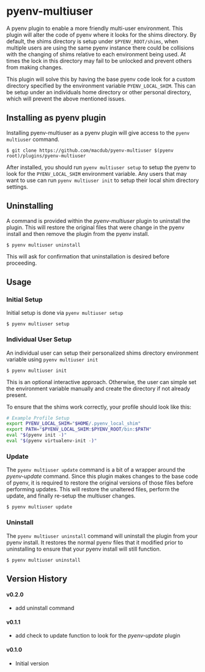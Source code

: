 # pyenv-multiuser
A pyenv plugin to enable a more friendly multi-user environment. This plugin will alter the code of pyenv where it looks for the shims directory. By default, the shims directory is setup under `$PYENV_ROOT/shims`, when multiple users are using the same pyenv instance there could be collisions with the changing of shims relative to each environment being used. At times the lock in this directory may fail to be unlocked and prevent others from making changes.

This plugin will solve this by having the base pyenv code look for a custom directory specified by the environment variable `PYENV_LOCAL_SHIM`. This can be setup under an individuals home directory or other personal directory, which will prevent the above mentioned issues.

## Installing as pyenv plugin
Installing pyenv-multiuser as a pyenv plugin will give access to the `pyenv multiuser` command.

    $ git clone https://github.com/macdub/pyenv-multiuser $(pyenv root)/plugins/pyenv-multiuser

After installed, you should run `pyenv multiuser setup` to setup the pyenv to look for the `PYENV_LOCAL_SHIM` environment variable. Any users that may want to use can run `pyenv multiuser init` to setup their local shim directory settings.

## Uninstalling
A command is provided within the *pyenv-multiuser* plugin to uninstall the plugin. This will restore the original files that were change in the pyenv install and then remove the plugin from the pyenv install.

    $ pyenv multiuser uninstall

This will ask for confirmation that uninstallation is desired before proceeding.

## Usage
### Initial Setup
Initial setup is done via `pyenv multiuser setup`

    $ pyenv multiuser setup

### Individual User Setup
An individual user can setup their personalized shims directory environment variable using `pyenv multiuser init`

    $ pyenv multiuser init

This is an optional interactive approach. Otherwise, the user can simple set the environment variable manually and create the directory if not already present.

To ensure that the shims work correctly, your profile should look like this:

```bash
# Example Profile Setup
export PYENV_LOCAL_SHIM="$HOME/.pyenv_local_shim"
export PATH="$PYENV_LOCAL_SHIM:$PYENV_ROOT/bin:$PATH"
eval "$(pyenv init -)"
eval "$(pyenv virtualenv-init -)"
```

### Update
The `pyenv multiuser update` command is a bit of a wrapper around the *pyenv-update* command. Since this plugin makes changes to the base code of pyenv, it is required to restore the original versions of those files before performing updates. This will restore the unaltered files, perform the update, and finally re-setup the multiuser changes.

    $ pyenv multiuser update

### Uninstall
The `pyenv multiuser uninstall` command will uninstall the plugin from your pyenv install. It restores the normal pyenv files that it modified prior to uninstalling to ensure that your pyenv install will still function.

    $ pyenv multiuser uninstall

## Version History
#### v0.2.0
- add uninstall command

#### v0.1.1
- add check to update function to look for the *pyenv-update* plugin

#### v0.1.0
- Initial version
